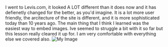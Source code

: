 I went to Levis.com, it looked A LOT different than it does now and it has defienetly changed for the better, as you'd imagine. It is a lot more user friendly, the arcitecture of the site is different, and it is more sophisticated today than 10 years ago.
The main thing that I think I learned was the easiest way to embed images. Ive seemed to struggle a bit with it so far but this lesson really cleared it up for. I am very comfortable with everything else we covered also. 
![My Image](./Image/Tolkien.jpeg)
